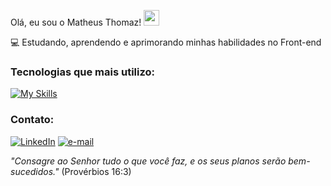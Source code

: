 Olá, eu sou o Matheus Thomaz! <img src="https://images.emojiterra.com/google/noto-emoji/unicode-15/animated/270c.gif" height="25px"/>

💻 Estudando, aprendendo e aprimorando minhas habilidades no Front-end<br>

### Tecnologias que mais utilizo:

[![My Skills](https://skillicons.dev/icons?i=html,css,js)](https://skillicons.dev)

### Contato:

[![LinkedIn](https://img.shields.io/badge/LinkedIn-0077B5?style=for-the-badge&logo=linkedin&logoColor=white)](linkedin.com/in/matheus-thomaz) [![e-mail](https://img.shields.io/badge/Microsoft%20Outlook-0078D4.svg?style=for-the-badge&logo=Microsoft-Outlook&logoColor=white)](matheus1.melo@hotmail.com)

<i>"Consagre ao Senhor tudo o que você faz, e os seus planos serão bem-sucedidos."</i> (Provérbios 16:3)

